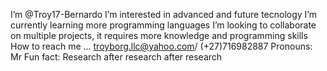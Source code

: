 I’m @Troy17-Bernardo
I’m interested in advanced and future tecnology
I’m currently learning more programming languages
I’m looking to collaborate on multiple projects, it requires more knowledge and programming skills
How to reach me ... troyborg.llc@yahoo.com/ (+27)716982887
Pronouns: Mr
Fun fact: Research after research after research 

<!---
Troy17-Bernardo/Troy17-Bernardo is a ✨ special ✨ repository because its `README.md` (this file) appears on your GitHub profile.
You can click the Preview link to take a look at your changes.
--->
